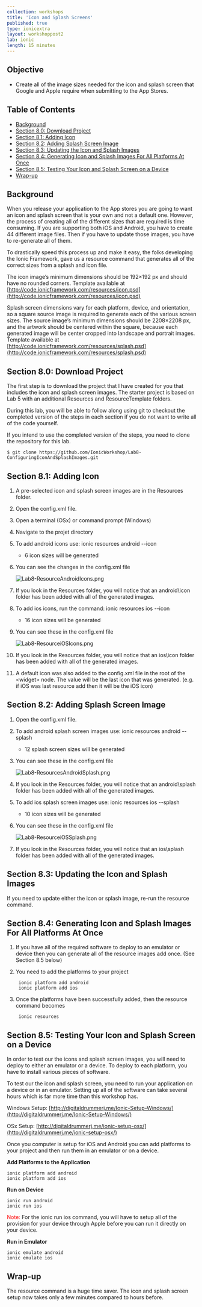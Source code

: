 ```yaml
---
collection: workshops
title: 'Icon and Splash Screens'
published: true
type: ionicextra
layout: workshoppost2
lab: ionic
length: 15 minutes
---
```




## Objective

* Create all of the image sizes needed for the icon and splash screen that Google and Apple require when submitting to the App Stores.

<!-- START doctoc generated TOC please keep comment here to allow auto update -->
<!-- DON'T EDIT THIS SECTION, INSTEAD RE-RUN doctoc TO UPDATE -->
<h2>Table of Contents</h2>

- [Background](#background)
- [Section 8.0: Download Project](#section-80-download-project)
- [Section 8.1: Adding Icon](#section-81-adding-icon)
- [Section 8.2: Adding Splash Screen Image](#section-82-adding-splash-screen-image)
- [Section 8.3: Updating the Icon and Splash Images](#section-83-updating-the-icon-and-splash-images)
- [Section 8.4: Generating Icon and Splash Images For All Platforms At Once](#section-84-generating-icon-and-splash-images-for-all-platforms-at-once)
- [Section 8.5: Testing Your Icon and Splash Screen on a Device](#section-85-testing-your-icon-and-splash-screen-on-a-device)
- [Wrap-up](#wrap-up)

<!-- END doctoc generated TOC please keep comment here to allow auto update -->

## Background

When you release your application to the App stores you are going to want an icon and splash screen that is your own and not a default one.  However, the process of creating all of the different sizes that are required is time consuming.  If you are supporting both iOS and Android, you have to create 44 different image files.  Then if you have to update those images, you have to re-generate all of them.

To drastically speed this process up and make it easy, the folks developing the Ionic Framework, gave us a resource command that generates all of the correct sizes from a splash and icon file.

The icon image’s minimum dimensions should be 192×192 px and should have no rounded corners.  Template available at  [http://code.ionicframework.com/resources/icon.psd](http://code.ionicframework.com/resources/icon.psd)

Splash screen dimensions vary for each platform, device, and orientation, so a square source image is required to generate each of the various screen sizes. The source image’s minimum dimensions should be 2208×2208 px, and the artwork should be centered within the square, because each generated image will be center cropped into landscape and portrait images.  Template available at [http://code.ionicframework.com/resources/splash.psd](http://code.ionicframework.com/resources/splash.psd)


## Section 8.0: Download Project

The first step is to download the project that I have created for you that includes the icon and splash screen images.  The starter project is based on Lab 5 with an additional Resources and ResourceTemplate folders.

During this lab, you will be able to follow along using git to checkout the completed version of the steps in each section if you do not want to write all of the code yourself.

If you intend to use the completed version of the steps, you need to clone the repository for this lab.

    $ git clone https://github.com/IonicWorkshop/Lab8-ConfiguringIconAndSplashImages.git


## Section 8.1: Adding Icon

1. A pre-selected icon and splash screen images are in the Resources folder.
1. Open the config.xml file.
1. Open a terminal (OSx) or command prompt (Windows)
1. Navigate to the projet directory
1. To add android icons use:
        ionic resources android --icon
    * 6 icon sizes will be generated
1. You can see the changes in the config.xml file

    ![Lab8-ResourceAndroidIcons.png](images/Lab8/Lab8-ResourceAndroidIcons.png)

1. If you look in the Resources folder, you will notice that an android\icon folder has been added with all of the generated images.
1. To add ios icons, run the command:
        ionic resources ios --icon
    * 16 icon sizes will be generated
1. You can see these in the config.xml file

    ![Lab8-ResourceiOSIcons.png](images/Lab8/Lab8-ResourceiOSIcons.png)

1. If you look in the Resources folder, you will notice that an ios\icon folder has been added with all of the generated images.
1. A default icon was also added to the config.xml file in the root of the &lt;widget&gt; node.  The value will be the last icon that was generated.  (e.g. if iOS was last resource add then it will be the iOS icon)
        <icon src="resources/ios/icon/icon-small@3x.png"/>

## Section 8.2: Adding Splash Screen Image

1. Open the config.xml file.
1. To add android splash screen images use:
        ionic resources android --splash
    * 12 splash screen sizes will be generated
1. You can see these in the config.xml file

    ![Lab8-ResourcesAndroidSplash.png](images/Lab8/Lab8-ResourcesAndroidSplash.png)

1. If you look in the Resources folder, you will notice that an android\splash folder has been added with all of the generated images.
1. To add ios splash screen images use:
        ionic resources ios --splash
    * 10 icon sizes will be generated
1. You can see these in the config.xml file

    ![Lab8-ResourceiOSSplash.png](images/Lab8/Lab8-ResourceiOSSplash.png)

1. If you look in the Resources folder, you will notice that an ios\splash folder has been added with all of the generated images.


## Section 8.3: Updating the Icon and Splash Images

If you need to update either the icon or splash image, re-run the resource command.

## Section 8.4: Generating Icon and Splash Images For All Platforms At Once

1. If you have all of the required software to deploy to an emulator or device then you can generate all of the resource images add once. (See Section 8.5 below)

1. You need to add the platforms to your project

        ionic platform add android
        ionic platform add ios

1. Once the platforms have been successfully added, then the resource command becomes

        ionic resources

## Section 8.5: Testing Your Icon and Splash Screen on a Device

In order to test our the icons and splash screen images, you will need to deploy to either an emulator or a device.  To deploy to each platform, you have to install various pieces of software.

To test our the icon and splash screen, you need to run your application on a device or in an emulator.  Setting up all of the software can take several hours which is far more time than this workshop has.

Windows Setup: [http://digitaldrummerj.me/Ionic-Setup-Windows/](http://digitaldrummerj.me/Ionic-Setup-Windows/)


OSx Setup: [http://digitaldrummerj.me/ionic-setup-osx/](http://digitaldrummerj.me/ionic-setup-osx/)

Once you computer is setup for iOS and Android you can add platforms to your project and then run them in an emulator or on a device.

**Add Platforms to the Application**

    ionic platform add android
    ionic platform add ios

**Run on Device**

    ionic run android
    ionic run ios

<font color="red">Note:</font> For the ionic run ios command, you will have to setup all of the provision for your device through Apple before you can run it directly on your device.

**Run in Emulator**

    ionic emulate android
    ionic emulate ios

## Wrap-up

The resource command is a huge time saver.  The icon and splash screen setup now takes only a few minutes compared to hours before.